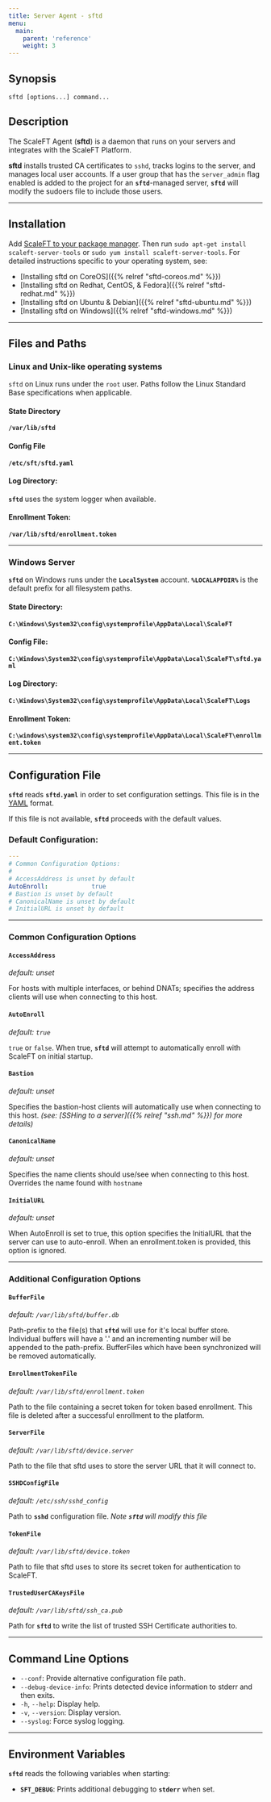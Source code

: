 ```yaml
---
title: Server Agent - sftd
menu:
  main:
    parent: 'reference'
    weight: 3
---
```


## Synopsis

    sftd [options...] command...

## Description

The ScaleFT Agent (**sftd**) is a daemon that runs on your servers and integrates with the ScaleFT Platform.

**sftd** installs trusted CA certificates to `sshd`, tracks logins to the server,
and manages local user accounts. If a user group that has the `server_admin` flag enabled is
added to the project for an **`sftd`**-managed server, **`sftd`** will modify the sudoers file to
include those users.

***
## Installation

Add [ScaleFT to your package manager](/docs/linux-package-manager). Then run `sudo apt-get install scaleft-server-tools` or `sudo yum install scaleft-server-tools`. For detailed instructions specific to your operating system, see:

- [Installing sftd on CoreOS]({{% relref "sftd-coreos.md" %}})
- [Installing sftd on Redhat, CentOS, & Fedora]({{% relref "sftd-redhat.md" %}})
- [Installing sftd on Ubuntu & Debian]({{% relref "sftd-ubuntu.md" %}})
- [Installing sftd on Windows]({{% relref "sftd-windows.md" %}})

***
## Files and Paths

### Linux and Unix-like operating systems

`sftd` on Linux runs under the `root` user.  Paths follow the Linux Standard Base specifications when applicable.

#### State Directory

**`/var/lib/sftd`**

#### Config File

**`/etc/sft/sftd.yaml`**

#### Log Directory:

**`sftd`** uses the system logger when available.

#### Enrollment Token:

**`/var/lib/sftd/enrollment.token`**

****

### Windows Server

**`sftd`** on Windows runs under the **`LocalSystem`** account. **`%LOCALAPPDIR%`** is the default prefix for all filesystem paths.

#### State Directory:

**`C:\Windows\System32\config\systemprofile\AppData\Local\ScaleFT`**

#### Config File:

**`C:\Windows\System32\config\systemprofile\AppData\Local\ScaleFT\sftd.yaml`**

#### Log Directory:

**`C:\Windows\System32\config\systemprofile\AppData\Local\ScaleFT\Logs`**

#### Enrollment Token:

**`C:\windows\system32\config\systemprofile\AppData\Local\ScaleFT\enrollment.token`**

***
## Configuration File

**`sftd`** reads **`sftd.yaml`** in order to set configuration settings.  This file is in the [YAML](http://yaml.org/) format.

If this file is not available, **`sftd`** proceeds with the default values.

### Default Configuration:

```yaml
---
# Common Configuration Options:
#
# AccessAddress is unset by default
AutoEnroll:            true
# Bastion is unset by default
# CanonicalName is unset by default
# InitialURL is unset by default
```
***
### Common Configuration Options
#### **`AccessAddress`**
_default: unset_

For hosts with multiple interfaces, or behind DNATs; specifies the
address clients will use when connecting to this host.

#### **`AutoEnroll`**
 _default: `true`_

`true` or `false`. When true, **`sftd`** will attempt to automatically enroll
with ScaleFT on initial startup.

#### **`Bastion`**
_default: unset_

Specifies the bastion-host clients will automatically use when connecting to
this host.
*(see: [SSHing to a server]({{% relref "ssh.md" %}}) for more details)*

#### **`CanonicalName`**
_default: unset_

Specifies the name clients should use/see when connecting to this host.
Overrides the name found with `hostname`

#### **`InitialURL`**
_default: unset_

When AutoEnroll is set to true, this option specifies the InitialURL that the
server can use to auto-enroll.  When an enrollment.token is provided, this
option is ignored.

***
### Additional Configuration Options

#### **`BufferFile`**
_default: `/var/lib/sftd/buffer.db`_

Path-prefix to the file(s) that **`sftd`** will use for it's local buffer store.
Individual buffers will have a '.' and an incrementing number will be appended
to the path-prefix. BufferFiles which have been synchronized will be removed
automatically.

#### **`EnrollmentTokenFile`**
_default: `/var/lib/sftd/enrollment.token`_

Path to the file containing a secret token for token based enrollment. This
file is deleted after a successful enrollment to the platform.


#### **`ServerFile`**
_default: `/var/lib/sftd/device.server`_

Path to the file that sftd uses to store the server URL that it will connect to.

#### **`SSHDConfigFile`**
_default: `/etc/ssh/sshd_config`_

Path to **`sshd`** configuration file. *Note **`sftd`** will modify this file*

#### **`TokenFile`**
_default: `/var/lib/sftd/device.token`_

Path to file that sftd uses to store its secret token for authentication to ScaleFT.

#### **`TrustedUserCAKeysFile`**
_default: `/var/lib/sftd/ssh_ca.pub`_

Path for **`sftd`** to write the list of trusted SSH Certificate authorities to.

***
## Command Line Options

* `--conf`: Provide alternative configuration file path.
* `--debug-device-info`: Prints detected device information to stderr and then exits.
* `-h`, `--help`: Display help.
* `-v`, `--version`: Display version.
* `--syslog`: Force syslog logging.

***
## Environment Variables

**`sftd`** reads the following variables when starting:

  * **`SFT_DEBUG`**:
    Prints additional debugging to **`stderr`** when set.
